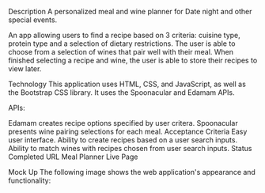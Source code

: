Description A personalized meal and wine planner for Date night and other special events.

An app allowing users to find a recipe based on 3 criteria: cuisine type, protein type and a selection of dietary restrictions. The user is able to choose from a selection of wines that pair well with their meal. When finished selecting a recipe and wine, the user is able to store their recipes to view later.

Technology This application uses HTML, CSS, and JavaScript, as well as the Bootstrap CSS library. It uses the Spoonacular and Edamam APIs.

APIs:

Edamam creates recipe options specified by user critera.
Spoonacular presents wine pairing selections for each meal. Acceptance Criteria Easy user interface. Ability to create recipes based on a user search inputs. Ability to match wines with recipes chosen from user search inputs. Status Completed
URL Meal Planner Live Page

Mock Up The following image shows the web application's appearance and functionality:
